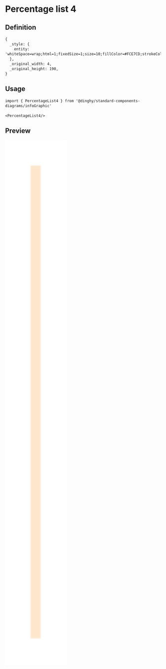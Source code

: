 # Percentage list 4

## Definition

```
{
  _style: { 
    entity: 'whiteSpace=wrap;html=1;fixedSize=1;size=10;fillColor=#FCE7CD;strokeColor=none;',
  },
  _original_width: 4,
  _original_height: 190,
}
```

## Usage

```
import { PercentageList4 } from '@dinghy/standard-components-diagrams/infoGraphic'

<PercentageList4/>
```

## Preview

<img src="./percentage-list-4.png" width="200"/>
